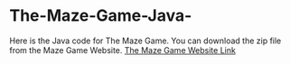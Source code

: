 # The-Maze-Game-Java-
Here is the Java code for The Maze Game.
You can download the zip file from the Maze Game Website.
[The Maze Game Website Link](https://the-maze-game-java.netlify.app/)
